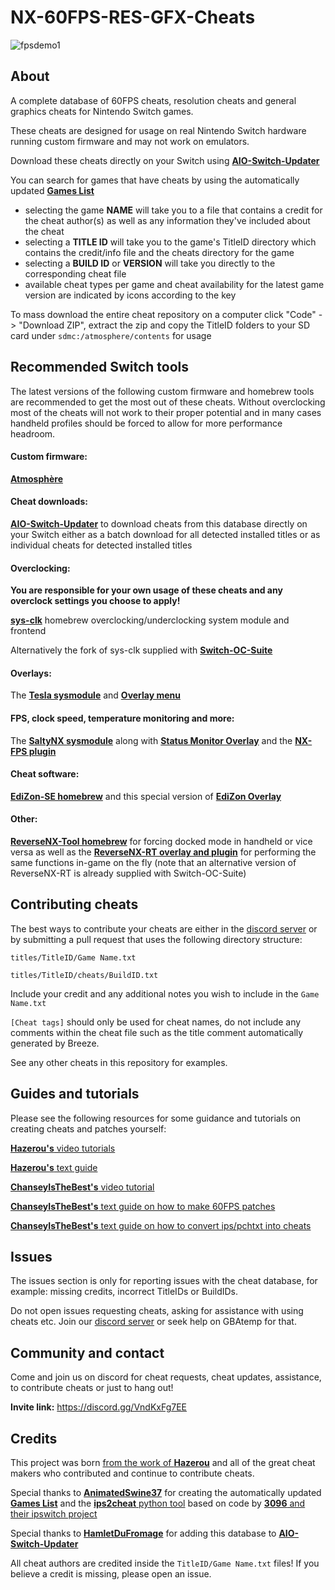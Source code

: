 # NX-60FPS-RES-GFX-Cheats

![fpsdemo1](https://user-images.githubusercontent.com/119771197/205493192-ad157f47-7060-4fa7-9af6-12b9027361a8.gif)

## About

A complete database of 60FPS cheats, resolution cheats and general graphics cheats for Nintendo Switch games.

These cheats are designed for usage on real Nintendo Switch hardware running custom firmware and may not work on emulators.

Download these cheats directly on your Switch using [**AIO-Switch-Updater**](https://github.com/HamletDuFromage/aio-switch-updater)

You can search for games that have cheats by using the automatically updated [**Games List**](https://github.com/ChanseyIsTheBest/NX-60FPS-RES-GFX-Cheats/blob/main/GAMES.md) 
* selecting the game **NAME** will take you to a file that contains a credit for the cheat author(s) as well as any information they've included about the cheat
* selecting a **TITLE ID** will take you to the game's TitleID directory which contains the credit/info file and the cheats directory for the game
* selecting a **BUILD ID** or **VERSION** will take you directly to the corresponding cheat file
* available cheat types per game and cheat availability for the latest game version are indicated by icons according to the key

To mass download the entire cheat repository on a computer click "Code" -> "Download ZIP", extract the zip and copy the TitleID folders to your SD card under `sdmc:/atmosphere/contents` for usage

## Recommended Switch tools

The latest versions of the following custom firmware and homebrew tools are recommended to get the most out of these cheats. Without overclocking most of the cheats will not work to their proper potential and in many cases handheld profiles should be forced to allow for more performance headroom.

#### Custom firmware:

[**Atmosphère**](https://github.com/Atmosphere-NX/Atmosphere)

#### Cheat downloads:

[**AIO-Switch-Updater**](https://github.com/HamletDuFromage/aio-switch-updater) to download cheats from this database directly on your Switch either as a batch download for all detected installed titles or as individual cheats for detected installed titles

#### Overclocking:

**You are responsible for your own usage of these cheats and any overclock settings you choose to apply!**

[**sys-clk**](https://github.com/retronx-team/sys-clk) homebrew overclocking/underclocking system module and frontend

Alternatively the fork of sys-clk supplied with [**Switch-OC-Suite**](https://github.com/KazushiMe/Switch-OC-Suite)

#### Overlays:

The [**Tesla sysmodule**](https://github.com/WerWolv/nx-ovlloader) and [**Overlay menu**](https://github.com/WerWolv/Tesla-Menu)

#### FPS, clock speed, temperature monitoring and more:

The [**SaltyNX sysmodule**](https://github.com/masagrator/SaltyNX) along with [**Status Monitor Overlay**](https://github.com/masagrator/Status-Monitor-Overlay) and the [**NX-FPS plugin**](https://github.com/masagrator/NX-FPS)

#### Cheat software:

[**EdiZon-SE homebrew**](https://github.com/tomvita/EdiZon-SE) and this special version of [**EdiZon Overlay**](https://github.com/proferabg/EdiZon-Overlay)

#### Other:

[**ReverseNX-Tool homebrew**](https://github.com/masagrator/ReverseNX-Tool) for forcing docked mode in handheld or vice versa as well as the [**ReverseNX-RT overlay and plugin**](https://github.com/masagrator/ReverseNX-RT) for performing the same functions in-game on the fly (note that an alternative version of ReverseNX-RT is already supplied with Switch-OC-Suite)

## Contributing cheats

The best ways to contribute your cheats are either in the [discord server](#community-and-contact) or by submitting a pull request that uses the following directory structure:

`titles/TitleID/Game Name.txt`

`titles/TitleID/cheats/BuildID.txt`

Include your credit and any additional notes you wish to include in the `Game Name.txt`

`[Cheat tags]` should only be used for cheat names, do not include any comments within the cheat file such as the title comment automatically generated by Breeze.

See any other cheats in this repository for examples.

## Guides and tutorials

Please see the following resources for some guidance and tutorials on creating cheats and patches yourself:

[**Hazerou's** video tutorials](https://www.youtube.com/playlist?list=PL7F3HUhpLGiS7TzPM9V1hIh42GbcidN0n)

[**Hazerou's** text guide](https://gbatemp.net/threads/how-to-search-the-fps-codes-using-edizon-se.586786/)

[**ChanseyIsTheBest's** video tutorial](https://www.youtube.com/watch?v=h_XuSugIAsk)

[**ChanseyIsTheBest's** text guide on how to make 60FPS patches](https://gbatemp.net/threads/how-to-make-60fps-ips-patch-for-nintendo-switch-game-ghidra-tutorial.625675/)

[**ChanseyIsTheBest's** text guide on how to convert ips/pchtxt into cheats](https://gbatemp.net/threads/how-to-convert-ips-or-pchtxt-into-cheat.626182/)

## Issues

The issues section is only for reporting issues with the cheat database, for example: missing credits, incorrect TitleIDs or BuildIDs.

Do not open issues requesting cheats, asking for assistance with using cheats etc. Join our [discord server](#community-and-contact) or seek help on GBAtemp for that.

## Community and contact

Come and join us on discord for cheat requests, cheat updates, assistance, to contribute cheats or just to hang out!

**Invite link:** https://discord.gg/VndKxFg7EE

## Credits

This project was born [from the work of **Hazerou**](https://gbatemp.net/threads/60-fps-cheats-for-nswitch.592464/) and all of the great cheat makers who contributed and continue to contribute cheats.

Special thanks to [**AnimatedSwine37**](https://twitter.com/AnimatedSwine37) for creating the automatically updated [**Games List**](https://github.com/ChanseyIsTheBest/NX-60FPS-RES-GFX-Cheats/blob/main/GAMES.md) and the [**ips2cheat** python tool](https://github.com/ChanseyIsTheBest/NX-60FPS-RES-GFX-Cheats/blob/main/ips2cheat.py) based on code by [**3096** and their ipswitch project](https://github.com/3096/ipswitch)

Special thanks to [**HamletDuFromage**](https://github.com/HamletDuFromage) for adding this database to [**AIO-Switch-Updater**](https://github.com/HamletDuFromage/aio-switch-updater)

All cheat authors are credited inside the `TitleID/Game Name.txt` files! If you believe a credit is missing, please open an issue.
